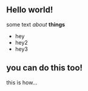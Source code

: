 ## Hello world!

some text _about_ **things**
- hey
- hey2
- hey3


## you can do this too!

this is how...

